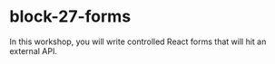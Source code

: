 # block-27-forms
In this workshop, you will write controlled React forms that will hit an external API.
